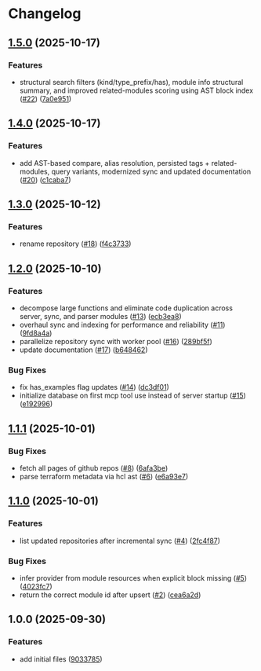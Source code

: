 # Changelog

## [1.5.0](https://github.com/CloudNationHQ/az-cn-go-wammcp/compare/v1.4.0...v1.5.0) (2025-10-17)


### Features

* structural search filters (kind/type_prefix/has), module info structural summary, and improved related-modules scoring using AST block index ([#22](https://github.com/CloudNationHQ/az-cn-go-wammcp/issues/22)) ([7a0e951](https://github.com/CloudNationHQ/az-cn-go-wammcp/commit/7a0e951b49e726252ab37b18c4221c373292f4da))

## [1.4.0](https://github.com/CloudNationHQ/az-cn-go-wammcp/compare/v1.3.0...v1.4.0) (2025-10-17)


### Features

* add AST-based compare, alias resolution, persisted tags + related-modules, query variants, modernized sync and updated documentation ([#20](https://github.com/CloudNationHQ/az-cn-go-wammcp/issues/20)) ([c1caba7](https://github.com/CloudNationHQ/az-cn-go-wammcp/commit/c1caba79a70c2c3ed2287118ec21e57a16124287))

## [1.3.0](https://github.com/CloudNationHQ/az-cn-go-wammcp/compare/v1.2.0...v1.3.0) (2025-10-12)


### Features

* rename repository ([#18](https://github.com/CloudNationHQ/az-cn-go-wammcp/issues/18)) ([f4c3733](https://github.com/CloudNationHQ/az-cn-go-wammcp/commit/f4c373358dffaae4e9cc7ef2c42cfd44f60031fa))

## [1.2.0](https://github.com/CloudNationHQ/ac-cn-wam-mcp/compare/v1.1.1...v1.2.0) (2025-10-10)


### Features

* decompose large functions and eliminate code duplication across server, sync, and parser modules ([#13](https://github.com/CloudNationHQ/ac-cn-wam-mcp/issues/13)) ([ecb3ea8](https://github.com/CloudNationHQ/ac-cn-wam-mcp/commit/ecb3ea8da18191cfe9f7fb2e097ebb0dc63259a2))
* overhaul sync and indexing for performance and reliability ([#11](https://github.com/CloudNationHQ/ac-cn-wam-mcp/issues/11)) ([9fd8a4a](https://github.com/CloudNationHQ/ac-cn-wam-mcp/commit/9fd8a4a08e0d5631d32dbf5b0a3973a887927984))
* parallelize repository sync with worker pool ([#16](https://github.com/CloudNationHQ/ac-cn-wam-mcp/issues/16)) ([289bf5f](https://github.com/CloudNationHQ/ac-cn-wam-mcp/commit/289bf5f7b71d1dd16aa65f3e93b408db3af2caa6))
* update documentation ([#17](https://github.com/CloudNationHQ/ac-cn-wam-mcp/issues/17)) ([b648462](https://github.com/CloudNationHQ/ac-cn-wam-mcp/commit/b64846227e4a9c8a9d0bcca47259b93d597dc88a))


### Bug Fixes

* fix has_examples flag updates ([#14](https://github.com/CloudNationHQ/ac-cn-wam-mcp/issues/14)) ([dc3df01](https://github.com/CloudNationHQ/ac-cn-wam-mcp/commit/dc3df01e084c49363168de98349e7f414daf45ee))
* initialize database on first mcp tool use instead of server startup ([#15](https://github.com/CloudNationHQ/ac-cn-wam-mcp/issues/15)) ([e192996](https://github.com/CloudNationHQ/ac-cn-wam-mcp/commit/e1929962efb97cf36d250ecd54b7c6e203afea68))

## [1.1.1](https://github.com/CloudNationHQ/ac-cn-wam-mcp/compare/v1.1.0...v1.1.1) (2025-10-01)


### Bug Fixes

* fetch all pages of github repos ([#8](https://github.com/CloudNationHQ/ac-cn-wam-mcp/issues/8)) ([6afa3be](https://github.com/CloudNationHQ/ac-cn-wam-mcp/commit/6afa3be4687d3b8f0c049ec14f6fd50e6211eb9c))
* parse terraform metadata via hcl ast ([#6](https://github.com/CloudNationHQ/ac-cn-wam-mcp/issues/6)) ([e6a93e7](https://github.com/CloudNationHQ/ac-cn-wam-mcp/commit/e6a93e72dbe22626cae51a19fba1d82db3736e9a))

## [1.1.0](https://github.com/CloudNationHQ/ac-cn-wam-mcp/compare/v1.0.0...v1.1.0) (2025-10-01)


### Features

* list updated repositories after incremental sync ([#4](https://github.com/CloudNationHQ/ac-cn-wam-mcp/issues/4)) ([2fc4f87](https://github.com/CloudNationHQ/ac-cn-wam-mcp/commit/2fc4f878f025010bbbdb26ecdca36569946625dc))


### Bug Fixes

* infer provider from module resources when explicit block missing ([#5](https://github.com/CloudNationHQ/ac-cn-wam-mcp/issues/5)) ([4023fc7](https://github.com/CloudNationHQ/ac-cn-wam-mcp/commit/4023fc77aa12b680275f80dd4ac63af26f396108))
* return the correct module id after upsert ([#2](https://github.com/CloudNationHQ/ac-cn-wam-mcp/issues/2)) ([cea6a2d](https://github.com/CloudNationHQ/ac-cn-wam-mcp/commit/cea6a2d128f12ec932486625154bf5c4d3c6a134))

## 1.0.0 (2025-09-30)


### Features

* add initial files ([9033785](https://github.com/CloudNationHQ/ac-cn-wam-mcp/commit/90337850410c62e278fd833a93ad00e765aed742))
